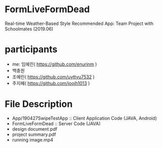 # FormLiveFormDead

Real-time Weather-Based Style Recommended App: Team Project with Schoolmates (2019.06)

# participants

  - me: 임예린( https://github.com/enurinm )
  - 백충원
  - 조예린( https://github.com/uyttyu7532 )
  - 주지혜( https://github.com/joojh1013 )

# File Description

- App/190427SwipeTestApp :: Client Application Code (JAVA, Android)
- FormLiveFormDead :: Server Code (JAVA)
- design document.pdf
- project summary.pdf
- running image.mp4
